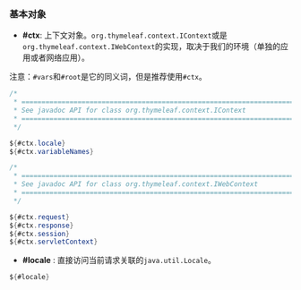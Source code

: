 ### 基本对象

- **#ctx**: 上下文对象。`org.thymeleaf.context.IContext`或是`org.thymeleaf.context.IWebContext`的实现，取决于我们的环境（单独的应用或者网络应用）。

注意：`#vars`和`#root`是它的同义词，但是推荐使用`#ctx`。

```java
/*
 * ======================================================================
 * See javadoc API for class org.thymeleaf.context.IContext
 * ======================================================================
 */

${#ctx.locale}
${#ctx.variableNames}

/*
 * ======================================================================
 * See javadoc API for class org.thymeleaf.context.IWebContext
 * ======================================================================
 */

${#ctx.request}
${#ctx.response}
${#ctx.session}
${#ctx.servletContext}
```
- **#locale** : 直接访问当前请求关联的`java.util.Locale`。

```java
${#locale}
```